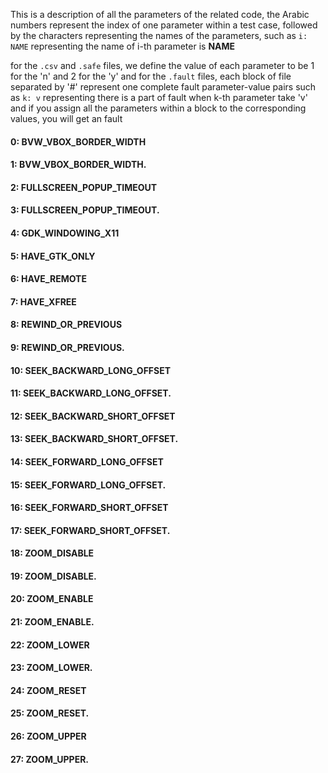 This is a description of all the parameters of the related code,
the Arabic numbers represent the index of one parameter within a test case,
followed by the characters representing the names of the parameters,
such as `i: NAME` representing the name of i-th parameter is **NAME** 


for the `.csv` and `.safe` files, we define the value of each parameter to be 1 for the 'n' and 2 for the 'y'
and for the `.fault` files, each block of file separated by '#' represent one complete fault parameter-value pairs
such as `k: v` representing there is a part of fault when k-th parameter take 'v'
and if you assign all the parameters within a block to the corresponding values, you will get an fault


#### 0: BVW_VBOX_BORDER_WIDTH 
#### 1: BVW_VBOX_BORDER_WIDTH. 
#### 2: FULLSCREEN_POPUP_TIMEOUT 
#### 3: FULLSCREEN_POPUP_TIMEOUT. 
#### 4: GDK_WINDOWING_X11 
#### 5: HAVE_GTK_ONLY 
#### 6: HAVE_REMOTE 
#### 7: HAVE_XFREE 
#### 8: REWIND_OR_PREVIOUS 
#### 9: REWIND_OR_PREVIOUS. 
#### 10: SEEK_BACKWARD_LONG_OFFSET 
#### 11: SEEK_BACKWARD_LONG_OFFSET. 
#### 12: SEEK_BACKWARD_SHORT_OFFSET 
#### 13: SEEK_BACKWARD_SHORT_OFFSET. 
#### 14: SEEK_FORWARD_LONG_OFFSET 
#### 15: SEEK_FORWARD_LONG_OFFSET. 
#### 16: SEEK_FORWARD_SHORT_OFFSET 
#### 17: SEEK_FORWARD_SHORT_OFFSET. 
#### 18: ZOOM_DISABLE 
#### 19: ZOOM_DISABLE. 
#### 20: ZOOM_ENABLE 
#### 21: ZOOM_ENABLE. 
#### 22: ZOOM_LOWER 
#### 23: ZOOM_LOWER. 
#### 24: ZOOM_RESET 
#### 25: ZOOM_RESET. 
#### 26: ZOOM_UPPER 
#### 27: ZOOM_UPPER. 
